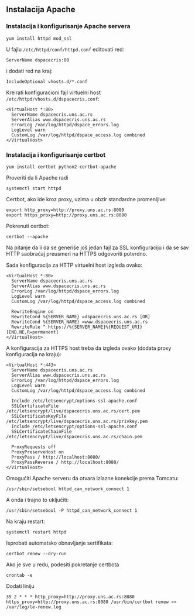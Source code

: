 ## Instalacija Apache

### Instalacija i konfigurisanje Apache servera

```
yum install httpd mod_ssl
```

U fajlu `/etc/httpd/conf/httpd.conf` editovati red:
```
ServerName dspacecris:80
```
i dodati red na kraj:
```
IncludeOptional vhosts.d/*.conf
```

Kreirati konfiguracioni fajl virtuelni host `/etc/httpd/vhosts.d/dspacecris.conf`:
```
<VirtualHost *:80>
  ServerName dspacecris.uns.ac.rs
  ServerAlias www.dspacecris.uns.ac.rs
  ErrorLog /var/log/httpd/dspace_errors.log
  LogLevel warn
  CustomLog /var/log/httpd/dspace_access.log combined
</VirtualHost>
```


### Instalacija i konfigurisanje certbot

```
yum install certbot python2-certbot-apache
```

Proveriti da li Apache radi
```
systemctl start httpd
```

Certbot, ako ide kroz proxy, uzima u obzir standardne promenljive:
```
export http_proxy=http://proxy.uns.ac.rs:8080
export https_proxy=http://proxy.uns.ac.rs:8080
```

Pokrenuti certbot:
```
certbot --apache
```

Na pitanje da li da se generiše još jedan fajl za SSL konfiguraciju 
i da se sav HTTP saobraćaj preusmeri na HTTPS odgovoriti potvrdno.

Sada konfiguracija za HTTP virtuelni host izgleda ovako:
```
<VirtualHost *:80>
  ServerName dspacecris.uns.ac.rs
  ServerAlias www.dspacecris.uns.ac.rs
  ErrorLog /var/log/httpd/dspace_errors.log
  LogLevel warn
  CustomLog /var/log/httpd/dspace_access.log combined

  RewriteEngine on
  RewriteCond %{SERVER_NAME} =dspacecris.uns.ac.rs [OR]
  RewriteCond %{SERVER_NAME} =www.dspacecris.uns.ac.rs
  RewriteRule ^ https://%{SERVER_NAME}%{REQUEST_URI} [END,NE,R=permanent]
</VirtualHost>
```

A konfiguracija za HTTPS host treba da izgleda ovako (dodata proxy konfiguracija na kraju):
```
<VirtualHost *:443>
  ServerName dspacecris.uns.ac.rs
  ServerAlias www.dspacecris.uns.ac.rs
  ErrorLog /var/log/httpd/dspace_errors.log
  LogLevel warn
  CustomLog /var/log/httpd/dspace_access.log combined

  Include /etc/letsencrypt/options-ssl-apache.conf
  SSLCertificateFile /etc/letsencrypt/live/dspacecris.uns.ac.rs/cert.pem
  SSLCertificateKeyFile /etc/letsencrypt/live/dspacecris.uns.ac.rs/privkey.pem
  Include /etc/letsencrypt/options-ssl-apache.conf
  SSLCertificateChainFile /etc/letsencrypt/live/dspacecris.uns.ac.rs/chain.pem

  ProxyRequests off
  ProxyPreserveHost on
  ProxyPass / http://localhost:8080/
  ProxyPassReverse / http://localhost:8080/  
</VirtualHost>
```

Omogućiti Apache serveru da otvara izlazne konekcije prema Tomcatu:
```
/usr/sbin/setsebool httpd_can_network_connect 1
```
A onda i trajno to uključiti:
```
/usr/sbin/setsebool -P httpd_can_network_connect 1
```

Na kraju restart:
```
systemctl restart httpd
```

Isprobati automatsko obnavljanje sertifikata:
```
certbot renew --dry-run
```

Ako je sve u redu, podesiti pokretanje certbota
```
crontab -e
```

Dodati liniju
```
35 2 * * * http_proxy=http://proxy.uns.ac.rs:8080 https_proxy=http://proxy.uns.ac.rs:8080 /usr/bin/certbot renew >> /var/log/le-renew.log
```
